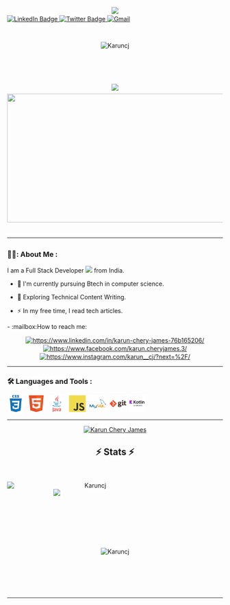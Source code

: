 <div id="header" align="center">
  <img src="https://media.giphy.com/media/M9gbBd9nbDrOTu1Mqx/giphy.gif" width="100"/>
</div>
<div id="badges">
  <a href="https://www.linkedin.com/in/karun-chery-james-76b165206/">
    <img src="https://img.shields.io/badge/LinkedIn-blue?style=for-the-badge&logo=linkedin&logoColor=white" alt="LinkedIn Badge"/>
  <a href="https://twitter.com/KarunCheryJames">
    <img src="https://img.shields.io/badge/Twitter-blue?style=for-the-badge&logo=twitter&logoColor=white" alt="Twitter Badge"/>
  </a>
    <a href="mailto:karunchery@gmail.com">
      <img src="https://img.shields.io/badge/Gmail-D14836?style=for-the-badge&logo=gmail&logoColor=white" alt="Gmail"/>
    </a>
       
 ​<p align="center"> <img src="https://komarev.com/ghpvc/?username=Karuncj&label=Profile%20views&colorlightgreen&style=plastic" alt="Karuncj" /> </p>
</div>
<!--<div id="badges">
  <a href="https://komarev.com/ghpvc/?username=karuncj">
  </div>-->
  <br>
<h1 align="center">
  <a href="https://git.io/typing-svg">
    <img src="https://readme-typing-svg.herokuapp.com/?lines=Hello!+👋;I'm+Karun+Chery+James..;Nice+to+meet+you😎;👆+Reach+Me+Through+👆&center=true&size=30">
  </a>
<div align="center">
  <img src="https://media.giphy.com/media/dWesBcTLavkZuG35MI/giphy.gif" width="600" height="300"/>
</div>
   

---

### 👨‍💻: About Me :
  I am a Full Stack Developer <img src="https://media.giphy.com/media/WUlplcMpOCEmTGBtBW/giphy.gif" width="30"> from India.
- :telescope: I'm currently pursuing Btech in computer science.
  
- :seedling: Exploring Technical Content Writing.

- :zap: In my free time, I  read tech articles.
<div>
- :mailbox:How to reach me: 
<p align="center">
<a href="https://www.linkedin.com/in/karun-chery-james-76b165206/" target="blank"><img align="center" src="https://raw.githubusercontent.com/rahuldkjain/github-profile-readme-generator/master/src/images/icons/Social/linked-in-alt.svg" alt="https://www.linkedin.com/in/karun-chery-james-76b165206/" height="30" width="40" /></a>
<a href="https://www.facebook.com/karun.cheryjames.3/" target="blank"><img align="center" src="https://raw.githubusercontent.com/rahuldkjain/github-profile-readme-generator/master/src/images/icons/Social/facebook.svg" alt="https://www.facebook.com/karun.cheryjames.3/" height="30" width="40" /></a>
<a href="https://www.instagram.com/karun__cj/?next=%2F" target="blank"><img align="center" src="https://raw.githubusercontent.com/rahuldkjain/github-profile-readme-generator/master/src/images/icons/Social/instagram.svg" alt="https://www.instagram.com/karun__cj/?next=%2F/" height="30" width="40" /></a>
</p>
  </div>
  
  
  ---

### :hammer_and_wrench: Languages and Tools :
  <div>
  <img src="https://github.com/devicons/devicon/blob/master/icons/css3/css3-plain-wordmark.svg"  title="CSS3" alt="CSS" width="40" height="40"/>&nbsp;
  <img src="https://github.com/devicons/devicon/blob/master/icons/html5/html5-original.svg" title="HTML5" alt="HTML" width="40" height="40"/>&nbsp;
  <img src="https://github.com/devicons/devicon/blob/master/icons/java/java-original-wordmark.svg" title="Java" alt="Java" width="40" height="40"/>&nbsp;
  <img src="https://github.com/devicons/devicon/blob/master/icons/javascript/javascript-original.svg" title="JavaScript" alt="JavaScript" width="40" height="40"/>&nbsp;
  <img src="https://github.com/devicons/devicon/blob/master/icons/mysql/mysql-original-wordmark.svg" title="MySQL"  alt="MySQL" width="40" height="40"/>&nbsp;
  <img src="https://github.com/devicons/devicon/blob/master/icons/git/git-original-wordmark.svg" title="Git" **alt="Git" width="40" height="40"/>
    <img src="https://github.com/devicons/devicon/blob/master/icons/kotlin/kotlin-original-wordmark.svg" title="Kotlin" **alt="Kotlin" width="40" height="40"/>
</div>
  
  <hr>
<p align="center"> <a href="https://github.com/ryo-ma/github-profile-trophy"><img src="https://github-profile-trophy.vercel.app/?username=Karuncj&title=MultiLanguage,Commits,Stars,Repositories,Followers,PullRequest,Organizations&column=7&no-frame=true&no-bg=true&theme=algolia&row=2" alt="Karun Chery James" /></a> </p>
  
  <h2 align="center">⚡ Stats ⚡</h2>
<br>
<p align=center>
  <div align=center>
    <img align="left" width=396 src="https://github-readme-streak-stats.herokuapp.com/?user=Karuncj&theme=react&hide_border=true&bg_color=0D1117" alt="Karuncj" />
    <img align="right" width=396 src="https://github-readme-stats.vercel.app/api?username=Karuncj&show_icons=true&count_private=true&theme=react&border_color=61dafb&hide_border=true&count_private=true&show_icons=false" />
  </div>
  <br><br><br><br><br><br><br><br><br>
  <div align=center>
    <img align="center" src="https://github-readme-stats.vercel.app/api/top-langs?username=Karuncj&show_icons=true&count_private=true&langs_count=10&hide=ruby&locale=en&layout=compact&hide_border=true&theme=react" alt="Karuncj" />
  <br><br><br><br><br><br>
 <hr>
  <div align="center">
  <br>
  </div>

</p>
